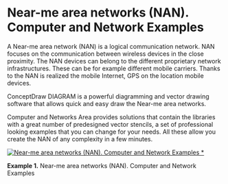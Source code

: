 # Near-me area networks (NAN). Computer and Network Examples

A Near-me area network (NAN) is a logical communication network. NAN focuses on the communication between wireless devices in the close proximity. The NAN devices can belong to the different proprietary network infrastructures. These can be for example different mobile carriers. Thanks to the NAN is realized the mobile Internet, GPS on the location mobile devices.

ConceptDraw DIAGRAM is a powerful diagramming and vector drawing software that allows quick and easy draw the Near-me area networks.

Computer and Networks Area provides solutions that contain the libraries with a great number of predesigned vector stencils, a set of professional looking examples that you can change for your needs. All these allow you create the NAN of any complexity in a few minutes.

[![Near-me area networks (NAN). <br>Computer and Network Examples *](https://www.conceptdraw.com/How-To-Guide/picture/near-me-area-networks.png)](https://www.conceptdraw.com/How-To-Guide/picture/near-me-area-networks.png)

**Example 1.** Near-me area networks (NAN). Computer and Network Examples